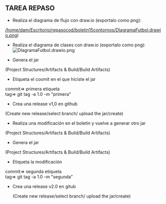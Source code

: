 ## TAREA REPASO

* Realiza el diagrama de flujo con draw.io (exportalo como png):

[/home/dam/Escritorio/repasocod/boletin15contornos/DIagramaFutbol.drawio.png](https://github.com/kiglesiasesteves/REPASOcod/blob/main/DIagramaFutbol.drawio.png))

* Realiza el diagrama de clases con draw.io (exportalo como png):
  ![DIagramaFutbol.drawio.png](/home/dam/Escritorio/repasocod/boletin15contornos/Futbol.drawio.png)

* Genera el jar<br>

(Project Structures/Artifacts & Build/Build Artifacts) <br>
* Etiqueta el coomit en el que hiciste el jar<br>

commit=> primera etiqueta<br>
tag=> git tag -a 1.0 -m "primera"<br>
* Crea una release v1,0 en github<br>

(Create new release/select branch/ upload the jar/create)<br>
* Realiza una modificación en el boletín y vuelve a generar otro jar<br>

(Project Structures/Artifacts & Build/Build Artifacts) <br>
*  Genera el jar<br>

  (Project Structures/Artifacts & Build/Build Artifacts)<br>
* Etiqueta la modificación<br>

commit=> segunda etiqueta<br>
tag=> git tag -a 1.0 -m "segunda"<br>
 * Crea una release v2.0 en gitub <br>

   (Create new release/select branch/ upload the jar/create)<br>

